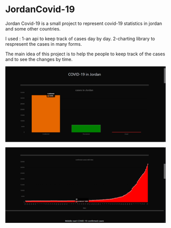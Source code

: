# JordanCovid-19
Jordan Covid-19 is a small project to represent covid-19 statistics in jordan and some other countries.

I used :
1-an api to keep track of cases day by day.
2-charting library to respresent the cases in many forms.

The main idea of this project is to help the people to keep track of the cases and to see the changes by time.



![alt text](https://github.com/zaid17/JordanCovid-19/blob/main/st1.png?raw=true)


![alt text](https://github.com/zaid17/JordanCovid-19/blob/main/st2.png?raw=true)
